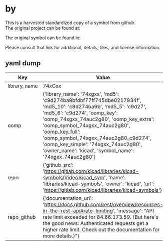 #  by   
This is a harvested standardized copy of a symbol from github.  
The original project can be found at:  
  
The original symbol can be found in:

Please consult that link for additional, details, files, and license information.  
## yaml dump  
| Key | Value |  
| --- | --- |  
| library_name | 74xGxx |  
| oomp | {'library_name': '74xgxx', 'md5': 'c9d274ba9bfdbf77ff745dbe0217934f', 'md5_10': 'c9d274ba9b', 'md5_5': 'c9d27', 'md5_6': 'c9d274', 'oomp_key': 'oomp_74xgxx_74auc2g80', 'oomp_key_extra': 'oomp_symbol_74xgxx_74auc2g80', 'oomp_key_full': 'oomp_symbol_74xgxx_74auc2g80_c9d274', 'oomp_key_simple': '74xgxx_74auc2g80', 'owner_name': 'kicad', 'symbol_name': '74xgxx_74auc2g80'} |  
| repo | {'github_src': 'https://gitlab.com/kicad/libraries/kicad-symbols/Video.kicad_sym', 'name': 'libraries/kicad-symbols', 'owner': 'kicad', 'url': 'https://gitlab.com/kicad/libraries/kicad-symbols'} |  
| repo_github | {'documentation_url': 'https://docs.github.com/rest/overview/resources-in-the-rest-api#rate-limiting', 'message': "API rate limit exceeded for 84.66.173.59. (But here's the good news: Authenticated requests get a higher rate limit. Check out the documentation for more details.)"} |  

